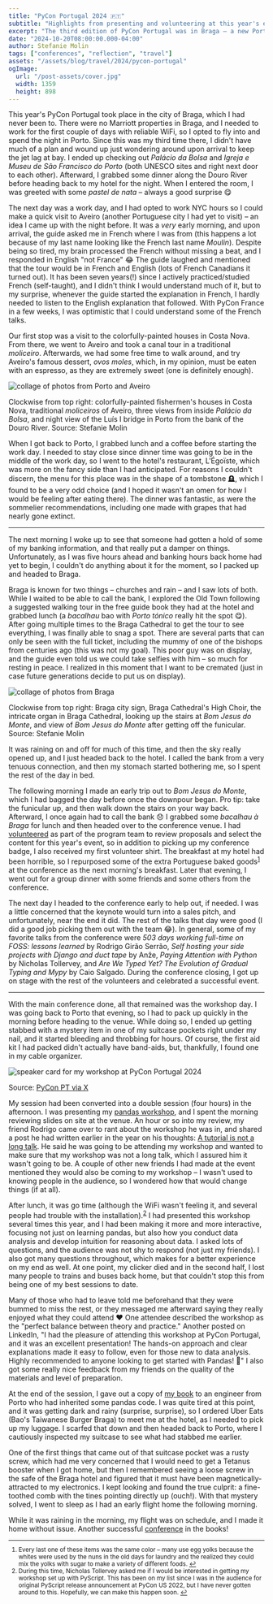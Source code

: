 ```yaml
---
title: "PyCon Portugal 2024 🇵🇹"
subtitle: "Highlights from presenting and volunteering at this year's event in Braga."
excerpt: "The third edition of PyCon Portugal was in Braga – a new Portuguese city for me. Not only was I presenting, but for the first time ever, I was one of the volunteers that helped organize the conference."
date: "2024-10-20T08:00:00.000-04:00"
author: Stefanie Molin
tags: ["conferences", "reflection", "travel"]
assets: "/assets/blog/travel/2024/pycon-portugal"
ogImage:
  url: "/post-assets/cover.jpg"
  width: 1359
  height: 898
---
```


This year's PyCon Portugal took place in the city of Braga, which I had never been to. There were no Marriott properties in Braga, and I needed to work for the first couple of days with reliable WiFi, so I opted to fly into and spend the night in Porto. Since this was my third time there, I didn't have much of a plan and wound up just wondering around upon arrival to keep the jet lag at bay. I ended up checking out *Palácio da Bolsa* and *Igreja e Museu de São Francisco do Porto* (both UNESCO sites and right next door to each other). Afterward, I grabbed some dinner along the Douro River before heading back to my hotel for the night. When I entered the room, I was greeted with some *pastel de nata* – always a good surprise 😋

The next day was a work day, and I had opted to work NYC hours so I could make a quick visit to Aveiro (another Portuguese city I had yet to visit) – an idea I came up with the night before. It was a *very* early morning, and upon arrival, the guide asked me in French where I was from (this happens a lot because of my last name looking like the French last name *Moulin*). Despite being so tired, my brain processed the French without missing a beat, and I responded in English "not France" 😂 The guide laughed and mentioned that the tour would be in French and English (lots of French Canadians it turned out). It has been seven years(!) since I actively practiced/studied French (self-taught), and I didn't think I would understand much of it, but to my surprise, whenever the guide started the explanation in French, I hardly needed to listen to the English explanation that followed. With PyCon France in a few weeks, I was optimistic that I could understand some of the French talks.

Our first stop was a visit to the colorfully-painted houses in Costa Nova. From there, we went to Aveiro and took a canal tour in a traditional *moliceiro*. Afterwards, we had some free time to walk around, and try Aveiro's famous dessert, *ovos moles*, which, in my opinion, must be eaten with an espresso, as they are extremely sweet (one is definitely enough).

![collage of photos from Porto and Aveiro](/post-assets/porto-and-aveiro.jpg)

<figcaption>

Clockwise from top right: colorfully-painted fishermen's houses in Costa Nova, traditional *moliceiros* of Aveiro, three views from inside *Palácio da Bolsa*, and night view of the Luís I bridge in Porto from the bank of the Douro River. Source: Stefanie Molin

</figcaption>

When I got back to Porto, I grabbed lunch and a coffee before starting the work day. I needed to stay close since dinner time was going to be in the middle of the work day, so I went to the hotel's restaurant, L'Égoïste, which was more on the fancy side than I had anticipated. For reasons I couldn't discern, the menu for this place was in the shape of a tombstone 🪦, which I found to be a very odd choice (and I hoped it wasn't an omen for how I would be feeling after eating there). The dinner was fantastic, as were the sommelier recommendations, including one made with grapes that had nearly gone extinct.

---

The next morning I woke up to see that someone had gotten a hold of some of my banking information, and that really put a damper on things. Unfortunately, as I was five hours ahead and banking hours back home had yet to begin, I couldn't do anything about it for the moment, so I packed up and headed to Braga.

Braga is known for two things &ndash; churches and rain &ndash; and I saw lots of both. While I waited to be able to call the bank, I explored the Old Town following a suggested walking tour in the free guide book they had at the hotel and grabbed lunch (a *bacalhau* bao with *Porto tónico* really hit the spot 😋). After going multiple times to the Braga Cathedral to get the tour to see everything, I was finally able to snag a spot. There are several parts that can only be seen with the full ticket, including the mummy of one of the bishops from centuries ago (this was not my goal). This poor guy was on display, and the guide even told us we could take selfies with him &ndash; so much for resting in peace. I realized in this moment that I want to be cremated (just in case future generations decide to put us on display).


![collage of photos from Braga](/post-assets/braga.jpg)

<figcaption>

Clockwise from top right: Braga city sign, Braga Cathedral's High Choir, the intricate organ in Braga Cathedral, looking up the stairs at *Bom Jesus do Monte*, and view of *Bom Jesus do Monte* after getting off the funicular. Source: Stefanie Molin

</figcaption>

It was raining on and off for much of this time, and then the sky really opened up, and I just headed back to the hotel. I called the bank from a very tenuous connection, and then my stomach started bothering me, so I spent the rest of the day in bed.

The following morning I made an early trip out to *Bom Jesus do Monte*, which I had bagged the day before once the downpour began. Pro tip: take the funicular up, and then walk down the stairs on your way back. Afterward, I once again had to call the bank 😞 I grabbed some *bacalhau à Braga* for lunch and then headed over to the conference venue. I had [volunteered](/blog/updates/2024/conference-program-committee/) as part of the program team to review proposals and select the content for this year's event, so in addition to picking up my conference badge, I also received my first volunteer shirt. The breakfast at my hotel had been horrible, so I repurposed some of the extra Portuguese baked goods<sup id="footnote-1"><a href="#footnotes">1</a></sup> at the conference as the next morning's breakfast. Later that evening, I went out for a group dinner with some friends and some others from the conference.

The next day I headed to the conference early to help out, if needed. I was a little concerned that the keynote would turn into a sales pitch, and unfortunately, near the end it did. The rest of the talks that day were good (I did a good job picking them out with the team 😂). In general, some of my favorite talks from the conference were *503 days working full-time on FOSS: lessons learned* by Rodrigo Girão Serrão, *Self hosting your side projects with Django and duct tape* by Anže, *Paying Attention with Python* by Nicholas Tollervey, and *Are We Typed Yet? The Evolution of Gradual Typing and Mypy* by Caio Salgado. During the conference closing, I got up on stage with the rest of the volunteers and celebrated a successful event.

---

With the main conference done, all that remained was the workshop day. I was going back to Porto that evening, so I had to pack up quickly in the morning before heading to the venue. While doing so, I ended up getting stabbed with a mystery item in one of my suitcase pockets right under my nail, and it started bleeding and throbbing for hours. Of course, the first aid kit I had packed didn't actually have band-aids, but, thankfully, I found one in my cable organizer.

![speaker card for my workshop at PyCon Portugal 2024](https://pbs.twimg.com/media/GS18D4QWoAE1tkr?format=jpg&name=medium)

<figcaption>

Source: [PyCon PT via X](https://x.com/PyConPT/status/1815741155256275126)

</figcaption>

My session had been converted into a double session (four hours) in the afternoon. I was presenting my [pandas workshop](/workshops/pandas-workshop/), and I spent the morning reviewing slides on site at the venue. An hour or so into my review, my friend Rodrigo came over to rant about the workshop he was in, and shared a post he had written earlier in the year on his thoughts: [A tutorial is not a long talk](https://mathspp.com/blog/a-tutorial-is-not-a-long-talk). He said he was going to be attending my workshop and wanted to make sure that my workshop was not a long talk, which I assured him it wasn't going to be. A couple of other new friends I had made at the event mentioned they would also be coming to my workshop &ndash; I wasn't used to knowing people in the audience, so I wondered how that would change things (if at all).

After lunch, it was go time (although the WiFi wasn't feeling it, and several people had trouble with the installation).<sup id="footnote-2"><a href="#footnotes">2</a></sup> I had presented this workshop several times this year, and I had been making it more and more interactive, focusing not just on learning pandas, but also how you conduct data analysis and develop intuition for reasoning about data. I asked lots of questions, and the audience was not shy to respond (not just my friends). I also got many questions throughout, which makes for a better experience on my end as well. At one point, my clicker died and in the second half, I lost many people to trains and buses back home, but that couldn't stop this from being one of my best sessions to date.

Many of those who had to leave told me beforehand that they were bummed to miss the rest, or they messaged me afterward saying they really enjoyed what they could attend ❤️ One attendee described the workshop as the "perfect balance between theory and practice." Another posted on LinkedIn, "I had the pleasure of attending this workshop at PyCon Portugal, and it was an excellent presentation! The hands-on approach and clear explanations made it easy to follow, even for those new to data analysis. Highly recommended to anyone looking to get started with Pandas! 👏" I also got some really nice feedback from my friends on the quality of the materials and level of preparation.

At the end of the session, I gave out a copy of [my book](/books/Hands-On-Data-Analysis-with-Pandas-2nd-edition/) to an engineer from Porto who had inherited some pandas code. I was quite tired at this point, and it was getting dark and rainy (surprise, surprise), so I ordered Uber Eats (Bao's Taiwanese Burger Braga) to meet me at the hotel, as I needed to pick up my luggage. I scarfed that down and then headed back to Porto, where I cautiously inspected my suitcase to see what had stabbed me earlier.

One of the first things that came out of that suitcase pocket was a rusty screw, which had me very concerned that I would need to get a Tetanus booster when I got home, but then I remembered seeing a loose screw in the safe of the Braga hotel and figured that it must have been magnetically-attracted to my electronics. I kept looking and found the true culprit: a fine-toothed comb with the tines pointing directly up (ouch!). With that mystery solved, I went to sleep as I had an early flight home the following morning.

While it was raining in the morning, my flight was on schedule, and I made it home without issue. Another successful [conference](/events/conferences/) in the books!

<small class="leading-snug" id="footnotes">
<hr class="w-1/2" />

1. Every last one of these items was the same color &ndash; many use egg yolks because the whites were used by the nuns in the old days for laundry and the realized they could mix the yolks with sugar to make a variety of different foods. <a href="#footnote-1">↩</a>
2. During this time, Nicholas Tollervey asked me if I would be interested in getting my workshop set up with PyScript. This has been on my list since I was in the audience for original PyScript release announcement at PyCon US 2022, but I have never gotten around to this. Hopefully, we can make this happen soon. <a href="#footnote-2">↩</a>

</small>
